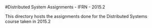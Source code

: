 #Distributed System Assignments - IFRN - 2015.2


This directory hosts the assignments done for the Distributed Systems
course taken in 2015.2